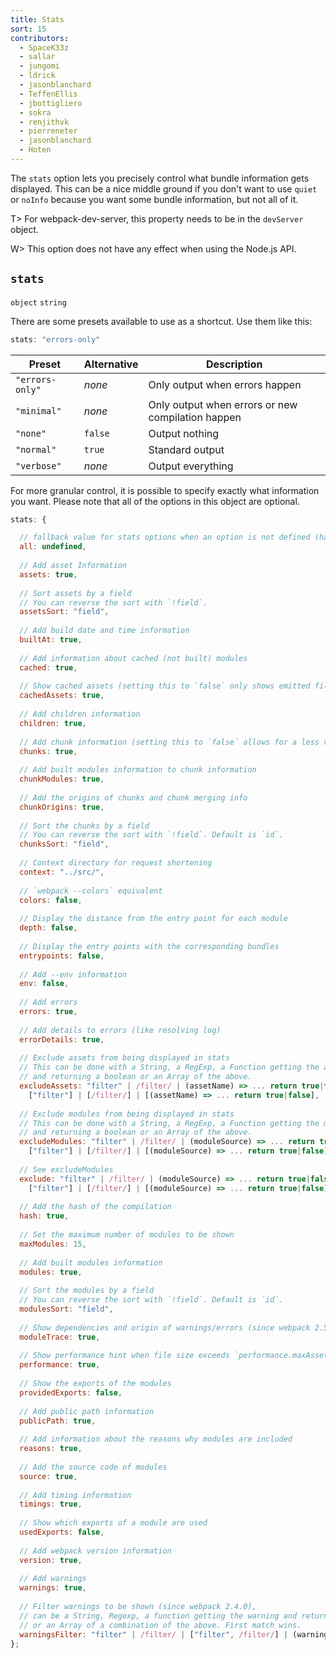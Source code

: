 ```yaml
---
title: Stats
sort: 15
contributors:
  - SpaceK33z
  - sallar
  - jungomi
  - ldrick
  - jasonblanchard
  - TeffenEllis
  - jbottigliero
  - sokra
  - renjithvk
  - pierreneter
  - jasonblanchard
  - Hoten
---
```


The `stats` option lets you precisely control what bundle information gets displayed. This can be a nice middle ground if you don't want to use `quiet` or `noInfo` because you want some bundle information, but not all of it.

T> For webpack-dev-server, this property needs to be in the `devServer` object.

W> This option does not have any effect when using the Node.js API.

## `stats`

`object` `string`

There are some presets available to use as a shortcut. Use them like this:

```js
stats: "errors-only"
```

| Preset | Alternative | Description |
|--------|-------------|-------------|
| `"errors-only"` | *none*  | Only output when errors happen |
| `"minimal"`     | *none*  | Only output when errors or new compilation happen |
| `"none"`        | `false` | Output nothing |
| `"normal"`      | `true`  | Standard output |
| `"verbose"`     | *none*  | Output everything |

For more granular control, it is possible to specify exactly what information you want. Please note that all of the options in this object are optional.

``` js
stats: {

  // fallback value for stats options when an option is not defined (has precedence over local webpack defaults)
  all: undefined,
  
  // Add asset Information
  assets: true,
  
  // Sort assets by a field
  // You can reverse the sort with `!field`.
  assetsSort: "field",
  
  // Add build date and time information
  builtAt: true,
  
  // Add information about cached (not built) modules
  cached: true,
  
  // Show cached assets (setting this to `false` only shows emitted files)
  cachedAssets: true,
  
  // Add children information
  children: true,
  
  // Add chunk information (setting this to `false` allows for a less verbose output)
  chunks: true,
  
  // Add built modules information to chunk information
  chunkModules: true,
  
  // Add the origins of chunks and chunk merging info
  chunkOrigins: true,
  
  // Sort the chunks by a field
  // You can reverse the sort with `!field`. Default is `id`.
  chunksSort: "field",
  
  // Context directory for request shortening
  context: "../src/",
  
  // `webpack --colors` equivalent
  colors: false,
  
  // Display the distance from the entry point for each module
  depth: false,
  
  // Display the entry points with the corresponding bundles
  entrypoints: false,
  
  // Add --env information
  env: false,
  
  // Add errors
  errors: true,
  
  // Add details to errors (like resolving log)
  errorDetails: true,
  
  // Exclude assets from being displayed in stats
  // This can be done with a String, a RegExp, a Function getting the assets name
  // and returning a boolean or an Array of the above.
  excludeAssets: "filter" | /filter/ | (assetName) => ... return true|false |
    ["filter"] | [/filter/] | [(assetName) => ... return true|false],
    
  // Exclude modules from being displayed in stats
  // This can be done with a String, a RegExp, a Function getting the modules source
  // and returning a boolean or an Array of the above.
  excludeModules: "filter" | /filter/ | (moduleSource) => ... return true|false |
    ["filter"] | [/filter/] | [(moduleSource) => ... return true|false],
    
  // See excludeModules
  exclude: "filter" | /filter/ | (moduleSource) => ... return true|false |
    ["filter"] | [/filter/] | [(moduleSource) => ... return true|false],
    
  // Add the hash of the compilation
  hash: true,
  
  // Set the maximum number of modules to be shown
  maxModules: 15,
  
  // Add built modules information
  modules: true,
  
  // Sort the modules by a field
  // You can reverse the sort with `!field`. Default is `id`.
  modulesSort: "field",
  
  // Show dependencies and origin of warnings/errors (since webpack 2.5.0)
  moduleTrace: true,
  
  // Show performance hint when file size exceeds `performance.maxAssetSize`
  performance: true,
  
  // Show the exports of the modules
  providedExports: false,
  
  // Add public path information
  publicPath: true,
  
  // Add information about the reasons why modules are included
  reasons: true,
  
  // Add the source code of modules
  source: true,
  
  // Add timing information
  timings: true,
  
  // Show which exports of a module are used
  usedExports: false,
  
  // Add webpack version information
  version: true,
  
  // Add warnings
  warnings: true,
  
  // Filter warnings to be shown (since webpack 2.4.0),
  // can be a String, Regexp, a function getting the warning and returning a boolean
  // or an Array of a combination of the above. First match wins.
  warningsFilter: "filter" | /filter/ | ["filter", /filter/] | (warning) => ... return true|false
};
```
